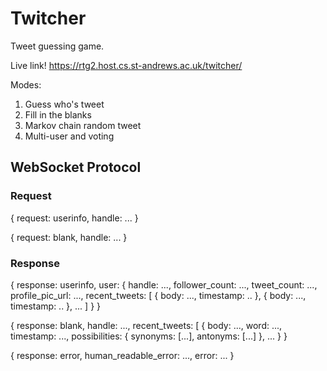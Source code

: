 # Twitcher
Tweet guessing game.

Live link! https://rtg2.host.cs.st-andrews.ac.uk/twitcher/

Modes:
  1. Guess who's tweet
  2. Fill in the blanks
  3. Markov chain random tweet
  4. Multi-user and voting

## WebSocket Protocol

### Request

{
  request: userinfo,
  handle: ...
}

{
  request: blank,
  handle: ...
}

### Response

{
  response: userinfo,
  user: {
    handle: ...,
    follower_count: ...,
    tweet_count: ...,
    profile_pic_url: ...,
    recent_tweets: [
      {
        body: ...,
        timestamp: ..
      },
      {
        body: ...,
        timestamp: ..
      },
      ...
    ]
   }
}

{
  response: blank,
  handle: ...,
  recent_tweets: [
    {
      body: ...,
      word: ...,
      timestamp: ...,
      possibilities: {
        synonyms: [...],
        antonyms: [...]
    },
    ...
  }
}

{
  response: error,
  human_readable_error: ...,
  error: ...
}
